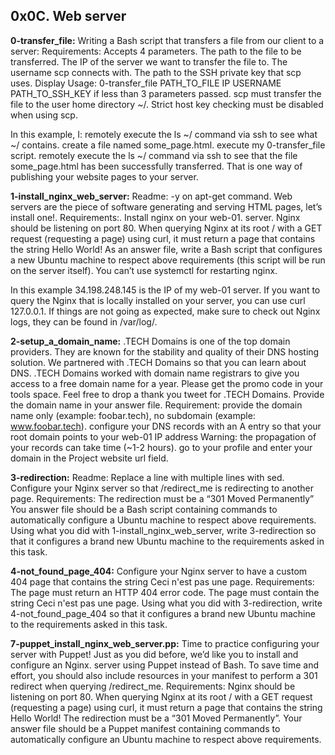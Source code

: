## 0x0C. Web server


**0-transfer_file:** Writing a Bash script that transfers a file from our client to a server:
Requirements:
Accepts 4 parameters.
The path to the file to be transferred.
The IP of the server we want to transfer the file to.
The username scp connects with.
The path to the SSH private key that scp uses.
Display Usage: 0-transfer_file PATH_TO_FILE IP USERNAME PATH_TO_SSH_KEY if less than 3 parameters passed.
scp must transfer the file to the user home directory ~/.
Strict host key checking must be disabled when using scp.

In this example, I:
remotely execute the ls ~/ command via ssh to see what ~/ contains.
create a file named some_page.html.
execute my 0-transfer_file script.
remotely execute the ls ~/ command via ssh to see that the file some_page.html has been successfully transferred.
That is one way of publishing your website pages to your server.


**1-install_nginx_web_server:** Readme:
-y on apt-get command.
Web servers are the piece of software generating and serving HTML pages, let’s install one!.
Requirements:.
Install nginx on your web-01.
server.
Nginx should be listening on port 80.
When querying Nginx at its root / with a GET request (requesting a page) using curl, it must return a page that contains the string Hello World!
As an answer file, write a Bash script that configures a new Ubuntu machine to respect above requirements (this script will be run on the server itself).
You can’t use systemctl for restarting nginx.

In this example 34.198.248.145 is the IP of my web-01 server. If you want to query the Nginx that is locally installed on your server, you can use curl 127.0.0.1.
If things are not going as expected, make sure to check out Nginx logs, they can be found in /var/log/.


**2-setup_a_domain_name:** .TECH Domains is one of the top domain providers. They are known for the stability and quality of their DNS hosting solution. We partnered with .TECH Domains so that you can learn about DNS.
.TECH Domains worked with domain name registrars to give you access to a free domain name for a year. Please get the promo code in your tools space. Feel free to drop a thank you tweet for .TECH Domains.
Provide the domain name in your answer file.
Requirement:
provide the domain name only (example: foobar.tech), no subdomain (example: www.foobar.tech).
configure your DNS records with an A entry so that your root domain points to your web-01 IP address Warning: the propagation of your records can take time (~1-2 hours).
go to your profile and enter your domain in the Project website url field.


**3-redirection:** Readme:
Replace a line with multiple lines with sed.
Configure your Nginx server so that /redirect_me is redirecting to another page.
Requirements:
The redirection must be a “301 Moved Permanently”
You answer file should be a Bash script containing commands to automatically configure a Ubuntu machine to respect above requirements.
Using what you did with 1-install_nginx_web_server, write 3-redirection so that it configures a brand new Ubuntu machine to the requirements asked in this task.


**4-not_found_page_404:** Configure your Nginx server to have a custom 404 page that contains the string Ceci n'est pas une page.
Requirements:
The page must return an HTTP 404 error code.
The page must contain the string Ceci n'est pas une page.
Using what you did with 3-redirection, write 4-not_found_page_404 so that it configures a brand new Ubuntu machine to the requirements asked in this task.


**7-puppet_install_nginx_web_server.pp:** Time to practice configuring your server with Puppet! Just as you did before, we’d like you to install and configure an Nginx. server using Puppet instead of Bash. To save time and effort, you should also include resources in your manifest to perform a 301 redirect when querying /redirect_me.
Requirements:
Nginx should be listening on port 80.
When querying Nginx at its root / with a GET request (requesting a page) using curl, it must return a page that contains the string Hello World!
The redirection must be a “301 Moved Permanently”.
Your answer file should be a Puppet manifest containing commands to automatically configure an Ubuntu machine to respect above requirements.

